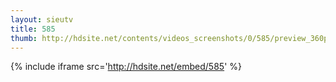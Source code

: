 ```yaml
---
layout: sieutv
title: 585
thumb: http://hdsite.net/contents/videos_screenshots/0/585/preview_360p.mp4.jpg
---
```

{% include iframe src='http://hdsite.net/embed/585' %}
 
